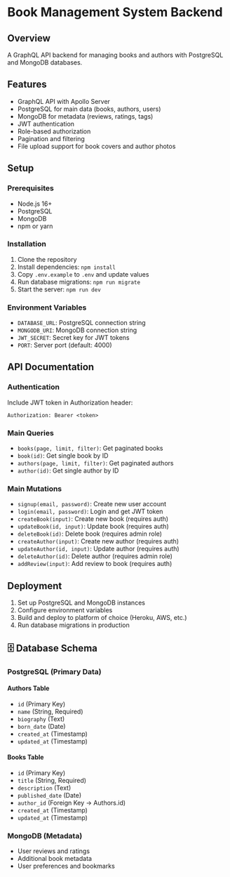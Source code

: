 # Book Management System Backend

## Overview

A GraphQL API backend for managing books and authors with PostgreSQL and MongoDB databases.

## Features

- GraphQL API with Apollo Server
- PostgreSQL for main data (books, authors, users)
- MongoDB for metadata (reviews, ratings, tags)
- JWT authentication
- Role-based authorization
- Pagination and filtering
- File upload support for book covers and author photos

## Setup

### Prerequisites

- Node.js 16+
- PostgreSQL
- MongoDB
- npm or yarn

### Installation

1. Clone the repository
2. Install dependencies: `npm install`
3. Copy `.env.example` to `.env` and update values
4. Run database migrations: `npm run migrate`
5. Start the server: `npm run dev`

### Environment Variables

- `DATABASE_URL`: PostgreSQL connection string
- `MONGODB_URI`: MongoDB connection string
- `JWT_SECRET`: Secret key for JWT tokens
- `PORT`: Server port (default: 4000)

## API Documentation

### Authentication

Include JWT token in Authorization header:

```
Authorization: Bearer <token>
```

### Main Queries

- `books(page, limit, filter)`: Get paginated books
- `book(id)`: Get single book by ID
- `authors(page, limit, filter)`: Get paginated authors
- `author(id)`: Get single author by ID

### Main Mutations

- `signup(email, password)`: Create new user account
- `login(email, password)`: Login and get JWT token
- `createBook(input)`: Create new book (requires auth)
- `updateBook(id, input)`: Update book (requires auth)
- `deleteBook(id)`: Delete book (requires admin role)
- `createAuthor(input)`: Create new author (requires auth)
- `updateAuthor(id, input)`: Update author (requires auth)
- `deleteAuthor(id)`: Delete author (requires admin role)
- `addReview(input)`: Add review to book (requires auth)

## Deployment

1. Set up PostgreSQL and MongoDB instances
2. Configure environment variables
3. Build and deploy to platform of choice (Heroku, AWS, etc.)
4. Run database migrations in production

## 🗄️ Database Schema

### PostgreSQL (Primary Data)

#### Authors Table

- `id` (Primary Key)
- `name` (String, Required)
- `biography` (Text)
- `born_date` (Date)
- `created_at` (Timestamp)
- `updated_at` (Timestamp)

#### Books Table

- `id` (Primary Key)
- `title` (String, Required)
- `description` (Text)
- `published_date` (Date)
- `author_id` (Foreign Key → Authors.id)
- `created_at` (Timestamp)
- `updated_at` (Timestamp)

### MongoDB (Metadata)

- User reviews and ratings
- Additional book metadata
- User preferences and bookmarks

